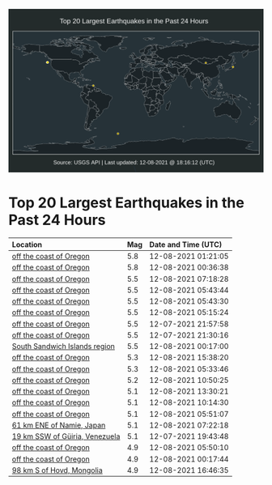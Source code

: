![Map](./map.png)

# Top 20 Largest Earthquakes in the Past 24 Hours

| Location | Mag | Date and Time (UTC) |
|:---|:---|:---|
| [off the coast of Oregon](https://earthquake.usgs.gov/earthquakes/eventpage/us6000gaag) | 5.8 | 12-08-2021 01:21:05 |
| [off the coast of Oregon](https://earthquake.usgs.gov/earthquakes/eventpage/us6000ga9w) | 5.8 | 12-08-2021 00:36:38 |
| [off the coast of Oregon](https://earthquake.usgs.gov/earthquakes/eventpage/us6000gae3) | 5.5 | 12-08-2021 07:18:28 |
| [off the coast of Oregon](https://earthquake.usgs.gov/earthquakes/eventpage/us6000gadh) | 5.5 | 12-08-2021 05:43:44 |
| [off the coast of Oregon](https://earthquake.usgs.gov/earthquakes/eventpage/us6000gacx) | 5.5 | 12-08-2021 05:43:30 |
| [off the coast of Oregon](https://earthquake.usgs.gov/earthquakes/eventpage/us6000gacn) | 5.5 | 12-08-2021 05:15:24 |
| [off the coast of Oregon](https://earthquake.usgs.gov/earthquakes/eventpage/us6000ga8s) | 5.5 | 12-07-2021 21:57:58 |
| [off the coast of Oregon](https://earthquake.usgs.gov/earthquakes/eventpage/us6000ga8i) | 5.5 | 12-07-2021 21:30:16 |
| [South Sandwich Islands region](https://earthquake.usgs.gov/earthquakes/eventpage/us6000ga9r) | 5.5 | 12-08-2021 00:17:00 |
| [off the coast of Oregon](https://earthquake.usgs.gov/earthquakes/eventpage/us6000gah8) | 5.3 | 12-08-2021 15:38:20 |
| [off the coast of Oregon](https://earthquake.usgs.gov/earthquakes/eventpage/us6000gacv) | 5.3 | 12-08-2021 05:33:46 |
| [off the coast of Oregon](https://earthquake.usgs.gov/earthquakes/eventpage/us6000gafl) | 5.2 | 12-08-2021 10:50:25 |
| [off the coast of Oregon](https://earthquake.usgs.gov/earthquakes/eventpage/us6000gag7) | 5.1 | 12-08-2021 13:30:21 |
| [off the coast of Oregon](https://earthquake.usgs.gov/earthquakes/eventpage/us6000gafa) | 5.1 | 12-08-2021 10:14:30 |
| [off the coast of Oregon](https://earthquake.usgs.gov/earthquakes/eventpage/us6000gad4) | 5.1 | 12-08-2021 05:51:07 |
| [61 km ENE of Namie, Japan](https://earthquake.usgs.gov/earthquakes/eventpage/us6000gae5) | 5.1 | 12-08-2021 07:22:18 |
| [19 km SSW of Güiria, Venezuela](https://earthquake.usgs.gov/earthquakes/eventpage/us6000ga6a) | 5.1 | 12-07-2021 19:43:48 |
| [off the coast of Oregon](https://earthquake.usgs.gov/earthquakes/eventpage/us6000gad1) | 4.9 | 12-08-2021 05:50:10 |
| [off the coast of Oregon](https://earthquake.usgs.gov/earthquakes/eventpage/us6000ga9m) | 4.9 | 12-08-2021 00:17:44 |
| [98 km S of Hovd, Mongolia](https://earthquake.usgs.gov/earthquakes/eventpage/us6000gaj0) | 4.9 | 12-08-2021 16:46:35 |
